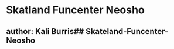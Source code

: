 # Skatland Funcenter Neosho
## author: Kali Burris##   S k a t e l a n d - F u n c e n t e r - N e o s h o  
 